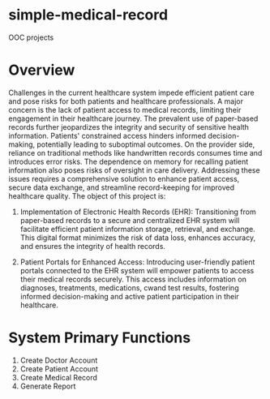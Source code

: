 # simple-medical-record
OOC projects


# Overview

Challenges in the current healthcare system impede efficient patient care and pose risks for both patients and
healthcare professionals. A major concern is the lack of patient access to medical records, limiting their engagement
in their healthcare journey. The prevalent use of paper-based records further jeopardizes the integrity and security of
sensitive health information. Patients' constrained access hinders informed decision-making, potentially leading
to suboptimal outcomes. On the provider side, reliance on traditional methods like handwritten records consumes
time and introduces error risks. The dependence on memory for recalling patient information also poses risks of
oversight in care delivery. Addressing these issues requires a comprehensive solution to enhance patient access, secure
data exchange, and streamline record-keeping for improved healthcare quality. The object of this project is:

1. Implementation of Electronic Health Records (EHR): Transitioning from paper-based records to a secure and centralized EHR system
will facilitate efficient patient information storage, retrieval, and exchange. This digital format minimizes the risk of
data loss, enhances accuracy, and ensures the integrity of health records.

2. Patient Portals for Enhanced Access: Introducing user-friendly patient portals connected to the EHR system will empower
patients to access their medical records securely. This access includes information on diagnoses, treatments, medications,
cwand test results, fostering informed decision-making and active patient participation in their healthcare.


# System Primary Functions

1. Create Doctor Account
2. Create Patient Account
3. Create Medical Record
4. Generate Report
